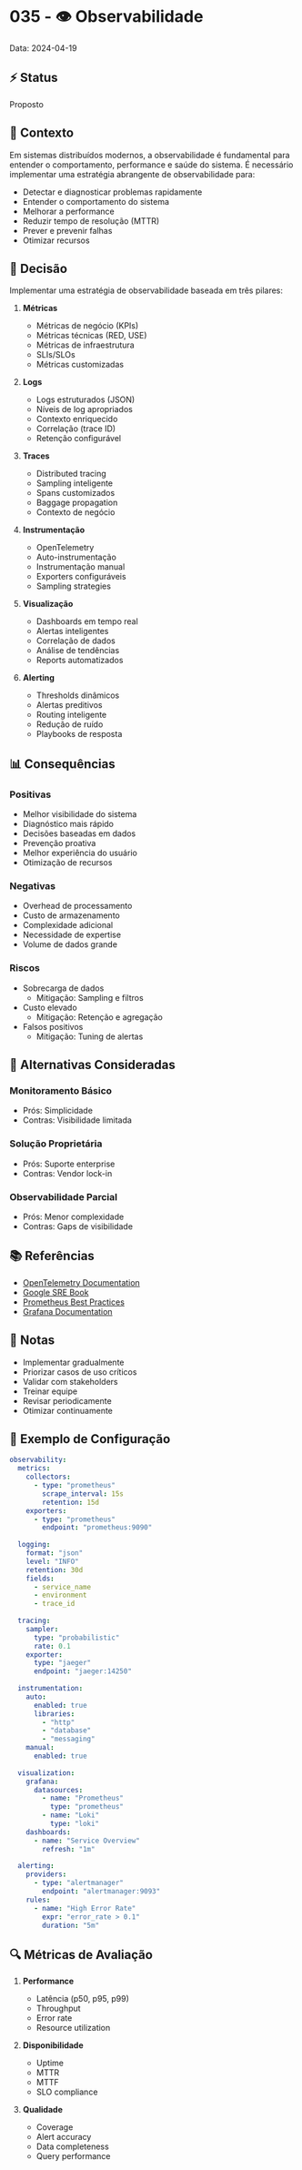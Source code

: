 # 035 - 👁️ Observabilidade

Data: 2024-04-19

## ⚡ Status

Proposto

## 🎯 Contexto

Em sistemas distribuídos modernos, a observabilidade é fundamental para entender o comportamento, performance e saúde do sistema. É necessário implementar uma estratégia abrangente de observabilidade para:

- Detectar e diagnosticar problemas rapidamente
- Entender o comportamento do sistema
- Melhorar a performance
- Reduzir tempo de resolução (MTTR)
- Prever e prevenir falhas
- Otimizar recursos

## 🔨 Decisão

Implementar uma estratégia de observabilidade baseada em três pilares:

1. **Métricas**
   - Métricas de negócio (KPIs)
   - Métricas técnicas (RED, USE)
   - Métricas de infraestrutura
   - SLIs/SLOs
   - Métricas customizadas

2. **Logs**
   - Logs estruturados (JSON)
   - Níveis de log apropriados
   - Contexto enriquecido
   - Correlação (trace ID)
   - Retenção configurável

3. **Traces**
   - Distributed tracing
   - Sampling inteligente
   - Spans customizados
   - Baggage propagation
   - Contexto de negócio

4. **Instrumentação**
   - OpenTelemetry
   - Auto-instrumentação
   - Instrumentação manual
   - Exporters configuráveis
   - Sampling strategies

5. **Visualização**
   - Dashboards em tempo real
   - Alertas inteligentes
   - Correlação de dados
   - Análise de tendências
   - Reports automatizados

6. **Alerting**
   - Thresholds dinâmicos
   - Alertas preditivos
   - Routing inteligente
   - Redução de ruído
   - Playbooks de resposta

## 📊 Consequências

### Positivas

- Melhor visibilidade do sistema
- Diagnóstico mais rápido
- Decisões baseadas em dados
- Prevenção proativa
- Melhor experiência do usuário
- Otimização de recursos

### Negativas

- Overhead de processamento
- Custo de armazenamento
- Complexidade adicional
- Necessidade de expertise
- Volume de dados grande

### Riscos

- Sobrecarga de dados
  - Mitigação: Sampling e filtros
- Custo elevado
  - Mitigação: Retenção e agregação
- Falsos positivos
  - Mitigação: Tuning de alertas

## 🔄 Alternativas Consideradas

### Monitoramento Básico
- Prós: Simplicidade
- Contras: Visibilidade limitada

### Solução Proprietária
- Prós: Suporte enterprise
- Contras: Vendor lock-in

### Observabilidade Parcial
- Prós: Menor complexidade
- Contras: Gaps de visibilidade

## 📚 Referências

- [OpenTelemetry Documentation](https://opentelemetry.io/docs/)
- [Google SRE Book](https://sre.google/sre-book/monitoring-distributed-systems/)
- [Prometheus Best Practices](https://prometheus.io/docs/practices/naming/)
- [Grafana Documentation](https://grafana.com/docs/)

## 📝 Notas

- Implementar gradualmente
- Priorizar casos de uso críticos
- Validar com stakeholders
- Treinar equipe
- Revisar periodicamente
- Otimizar continuamente

## 🎨 Exemplo de Configuração

```yaml
observability:
  metrics:
    collectors:
      - type: "prometheus"
        scrape_interval: 15s
        retention: 15d
    exporters:
      - type: "prometheus"
        endpoint: "prometheus:9090"
        
  logging:
    format: "json"
    level: "INFO"
    retention: 30d
    fields:
      - service_name
      - environment
      - trace_id
      
  tracing:
    sampler:
      type: "probabilistic"
      rate: 0.1
    exporter:
      type: "jaeger"
      endpoint: "jaeger:14250"
      
  instrumentation:
    auto:
      enabled: true
      libraries:
        - "http"
        - "database"
        - "messaging"
    manual:
      enabled: true
      
  visualization:
    grafana:
      datasources:
        - name: "Prometheus"
          type: "prometheus"
        - name: "Loki"
          type: "loki"
    dashboards:
      - name: "Service Overview"
        refresh: "1m"
        
  alerting:
    providers:
      - type: "alertmanager"
        endpoint: "alertmanager:9093"
    rules:
      - name: "High Error Rate"
        expr: "error_rate > 0.1"
        duration: "5m"
```

## 🔍 Métricas de Avaliação

1. **Performance**
   - Latência (p50, p95, p99)
   - Throughput
   - Error rate
   - Resource utilization

2. **Disponibilidade**
   - Uptime
   - MTTR
   - MTTF
   - SLO compliance

3. **Qualidade**
   - Coverage
   - Alert accuracy
   - Data completeness
   - Query performance 